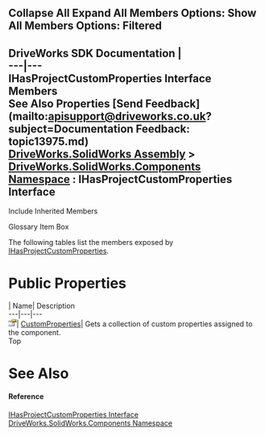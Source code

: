 Collapse All Expand All Members Options: Show All  Members Options: Filtered   
---  
DriveWorks SDK Documentation  |   
---|---  
IHasProjectCustomProperties Interface Members   
See Also Properties [Send Feedback](mailto:apisupport@driveworks.co.uk?subject=Documentation Feedback: topic13975.md)  
[DriveWorks.SolidWorks Assembly](topic13342.md) > [DriveWorks.SolidWorks.Components Namespace](topic13925.md) : IHasProjectCustomProperties Interface  
---  
  
Include Inherited Members    


Glossary Item Box

The following tables list the members exposed by [IHasProjectCustomProperties](topic13975.md).

# Public Properties

| Name| Description  
---|---|---  
![ Property](dotnetimages/Property.gif)| [CustomProperties](topic13980.md)| Gets a collection of custom properties assigned to the component.   
Top

# See Also

#### Reference

[IHasProjectCustomProperties Interface](topic13975.md)   
[DriveWorks.SolidWorks.Components Namespace](topic13925.md)



